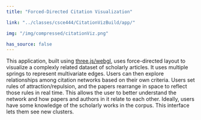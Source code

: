```yaml
---
title: "Forced-Directed Citation Visualization"

link: "../classes/csce444/CitationVizBuild/app/"

img: "/img/compressed/citationViz.png"

has_source: false
---
```


This application, built using <a target="_blank" href="http://threejs.org/">three.js/webgl</a>, uses force-directed layout to visualize a complexly related dataset of scholarly articles. It uses multiple springs to represent multivariate edges. Users can then explore relationships among citation networks based on their own criteria. Users set rules of attraction/repulsion, and the papers rearrange in space to reflect those rules in real time. This allows the user to better understand the network and how papers and authors in it relate to each other. Ideally, users have some knowledge of the scholarly works in the corpus. This interface lets them see new clusters.